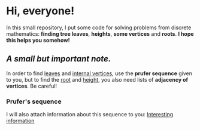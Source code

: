 # Hi, everyone!
In this small repository, I put some code for solving problems from discrete mathematics: **finding tree leaves**, **heights**, **some vertices** and **roots**.
**I hope this helps you somehow!**
## ***A small but important note.***
In order to find [leaves](https://github.com/LilPoly/Trees-in-graphs/blob/main/graph/trees/leaves.js) and [internal vertices](https://github.com/LilPoly/Trees-in-graphs/blob/main/graph/trees/internalVertices.js), use the **prufer sequence** given to you, but to find the [root](https://github.com/LilPoly/Trees-in-graphs/blob/main/graph/trees/root.js) and [height](https://github.com/LilPoly/Trees-in-graphs/blob/main/graph/trees/height.js), you also need lists of **adjacency of vertices**.
Be careful!
### Prufer's sequence
I will also attach information about this sequence to you:
[Interesting information](https://en.wikipedia.org/wiki/Pr%C3%BCfer_sequence)

